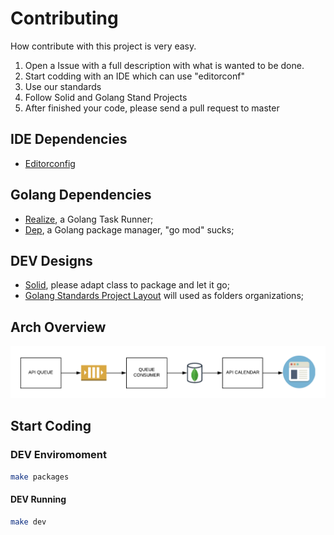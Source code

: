 # Contributing

How contribute with this project is very easy.

1. Open a Issue with a full description with what is wanted to be done.
2. Start codding with an IDE which can use "editorconf"
3. Use our standards
4. Follow Solid and Golang Stand Projects
5. After finished your code, please send a pull request to master

## IDE Dependencies

* [Editorconfig](https://editorconfig.org/)

## Golang Dependencies

* [Realize](https://github.com/oxequa/realize), a Golang Task Runner;
* [Dep](https://golang.github.io/dep/), a Golang package manager, "go mod" sucks;

## DEV Designs

* [Solid](https://scotch.io/bar-talk/s-o-l-i-d-the-first-five-principles-of-object-oriented-design), please adapt class to package and let it go;
* [Golang Standards Project Layout](https://github.com/golang-standards/project-layout) will used as folders organizations;

## Arch Overview

![Arch](doc/images/arch.png)

## Start Coding

### DEV Enviromoment

```sh
make packages
```

#### DEV Running 

```sh
make dev
```
